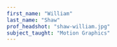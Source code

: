 ```yaml
---
first_name: "William"
last_name: "Shaw"
prof_headshot: "shaw-william.jpg"
subject_taught: "Motion Graphics"
---
```

